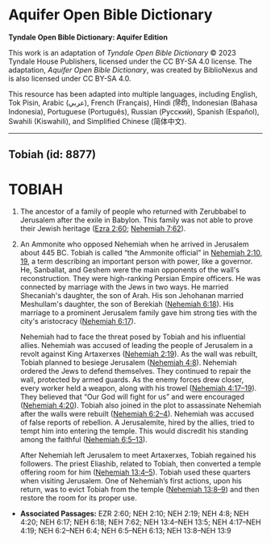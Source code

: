 # Aquifer Open Bible Dictionary

**Tyndale Open Bible Dictionary: Aquifer Edition**

This work is an adaptation of *Tyndale Open Bible Dictionary* © 2023 Tyndale House Publishers, licensed under the CC BY\-SA 4\.0 license. The adaptation, *Aquifer Open Bible Dictionary*, was created by BiblioNexus and is also licensed under CC BY\-SA 4\.0\.

This resource has been adapted into multiple languages, including English, Tok Pisin, Arabic (عربي), French (Français), Hindi (हिंदी), Indonesian (Bahasa Indonesia), Portuguese (Português), Russian (Русский), Spanish (Español), Swahili (Kiswahili), and Simplified Chinese (简体中文).



--------------------------------

## Tobiah (id: 8877)

TOBIAH
======

1. The ancestor of a family of people who returned with Zerubbabel to Jerusalem after the exile in Babylon. This family was not able to prove their Jewish heritage ([Ezra 2:60](https://ref.ly/Ezra2:60); [Nehemiah 7:62](https://ref.ly/Neh7:62)).
2. An Ammonite who opposed Nehemiah when he arrived in Jerusalem about 445 BC. Tobiah is called “the Ammonite official” in [Nehemiah 2:10, 19](https://ref.ly/Neh2:10,Neh2:19), a term describing an important person with power, like a governor. He, Sanballat, and Geshem were the main opponents of the wall's reconstruction. They were high\-ranking Persian Empire officers. He was connected by marriage with the Jews in two ways. He married Shecaniah's daughter, the son of Arah. His son Jehohanan married Meshullam's daughter, the son of Berekiah ([Nehemiah 6:18](https://ref.ly/Neh6:18)). His marriage to a prominent Jerusalem family gave him strong ties with the city's aristocracy ([Nehemiah 6:17](https://ref.ly/Neh6:17)).

    Nehemiah had to face the threat posed by Tobiah and his influential allies. Nehemiah was accused of leading the people of Jerusalem in a revolt against King Artaxerxes ([Nehemiah 2:19](https://ref.ly/Neh2:19)). As the wall was rebuilt, Tobiah planned to besiege Jerusalem ([Nehemiah 4:8](https://ref.ly/Neh4:8)). Nehemiah ordered the Jews to defend themselves. They continued to repair the wall, protected by armed guards. As the enemy forces drew closer, every worker held a weapon, along with his trowel ([Nehemiah 4:17–19](https://ref.ly/Neh4:17-Neh4:19)). They believed that “Our God will fight for us” and were encouraged ([Nehemiah 4:20](https://ref.ly/Neh4:20)). Tobiah also joined in the plot to assassinate Nehemiah after the walls were rebuilt ([Nehemiah 6:2–4](https://ref.ly/Neh6:2-Neh6:4)). Nehemiah was accused of false reports of rebellion. A Jerusalemite, hired by the allies, tried to tempt him into entering the temple. This would discredit his standing among the faithful ([Nehemiah 6:5–13](https://ref.ly/Neh6:5-Neh6:13)).

    After Nehemiah left Jerusalem to meet Artaxerxes, Tobiah regained his followers. The priest Eliashib, related to Tobiah, then converted a temple offering room for him ([Nehemiah 13:4–5](https://ref.ly/Neh13:4-Neh13:5)). Tobiah used these quarters when visiting Jerusalem. One of Nehemiah’s first actions, upon his return, was to evict Tobiah from the temple ([Nehemiah 13:8–9](https://ref.ly/Neh13:8-Neh13:9)) and then restore the room for its proper use.

* **Associated Passages:** EZR 2:60; NEH 2:10; NEH 2:19; NEH 4:8; NEH 4:20; NEH 6:17; NEH 6:18; NEH 7:62; NEH 13:4–NEH 13:5; NEH 4:17–NEH 4:19; NEH 6:2–NEH 6:4; NEH 6:5–NEH 6:13; NEH 13:8–NEH 13:9

